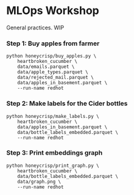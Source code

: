 # MLOps Workshop

General practices.  WIP

### Step 1: Buy apples from farmer

    python honeycrisp/buy_apples.py \
        heartbroken_cucumber \
        data/emails.parquet \
        data/apple_types.parquet \
        data/rejected_mail.parquet \
        data/apples_in_basement.parquet \
        --run-name redhot

### Step 2: Make labels for the Cider bottles

    python honeycrisp/make_labels.py \
        heartbroken_cucumber \
        data/apples_in_basement.parquet \
        data/bottle_labels_embedded.parquet \
        --run-name redhot

### Step 3: Print embeddings graph

    python honeycrisp/print_graph.py \
        heartbroken_cucumber \
        data/bottle_labels_embedded.parquet \
        data/graph.png \
        --run-name redhot

